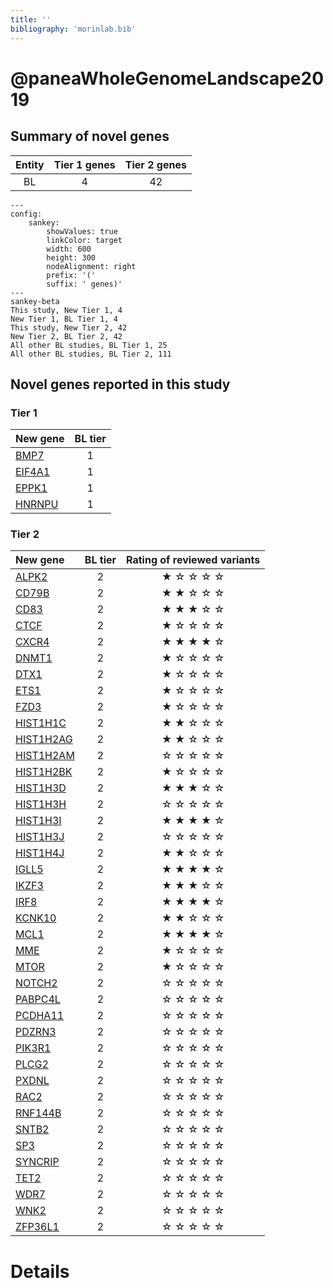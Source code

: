 ```yaml
---
title: ''
bibliography: 'morinlab.bib'
---
```


# @paneaWholeGenomeLandscape2019
## Summary of novel genes

|Entity| Tier 1 genes| Tier 2 genes|
|:-:|:-:|:-:|
|BL|4|42|
```mermaid
---
config:
    sankey:
        showValues: true
        linkColor: target
        width: 600
        height: 300
        nodeAlignment: right
        prefix: '('
        suffix: ' genes)'
---
sankey-beta
This study, New Tier 1, 4
New Tier 1, BL Tier 1, 4
This study, New Tier 2, 42
New Tier 2, BL Tier 2, 42
All other BL studies, BL Tier 1, 25
All other BL studies, BL Tier 2, 111
```

## Novel genes reported in this study

### Tier 1
|New gene|BL tier|
|:-|:-:|
|[BMP7](../BMP7)|1 |
|[EIF4A1](../EIF4A1)|1 |
|[EPPK1](../EPPK1)|1 |
|[HNRNPU](../HNRNPU)|1 |

### Tier 2
|New gene|BL tier|Rating of reviewed variants|
|:-|:-:|:-:|
|[ALPK2](../ALPK2)|2 | &starf; &star; &star; &star; &star;|
|[CD79B](../CD79B)|2 | &starf; &starf; &star; &star; &star;|
|[CD83](../CD83)|2 | &starf; &starf; &starf; &star; &star;|
|[CTCF](../CTCF)|2 | &starf; &star; &star; &star; &star;|
|[CXCR4](../CXCR4)|2 | &starf; &starf; &starf; &starf; &star;|
|[DNMT1](../DNMT1)|2 | &starf; &star; &star; &star; &star;|
|[DTX1](../DTX1)|2 | &starf; &star; &star; &star; &star;|
|[ETS1](../ETS1)|2 | &starf; &star; &star; &star; &star;|
|[FZD3](../FZD3)|2 | &starf; &star; &star; &star; &star;|
|[HIST1H1C](../HIST1H1C)|2 | &starf; &starf; &star; &star; &star;|
|[HIST1H2AG](../HIST1H2AG)|2 | &starf; &starf; &star; &star; &star;|
|[HIST1H2AM](../HIST1H2AM)|2 | &star; &star; &star; &star; &star;|
|[HIST1H2BK](../HIST1H2BK)|2 | &starf; &star; &star; &star; &star;|
|[HIST1H3D](../HIST1H3D)|2 |&starf; &starf; &starf; &star; &star;|
|[HIST1H3H](../HIST1H3H)|2 |&star; &star; &star; &star; &star;|
|[HIST1H3I](../HIST1H3I)|2 |&starf; &starf; &starf; &starf; &star;|
|[HIST1H3J](../HIST1H3J)|2 |&star; &star; &star; &star; &star;|
|[HIST1H4J](../HIST1H4J)|2 |&starf; &starf; &star; &star; &star;|
|[IGLL5](../IGLL5)|2 |&starf; &starf; &starf; &starf; &star;|
|[IKZF3](../IKZF3)|2 |&starf; &starf; &starf; &star; &star;|
|[IRF8](../IRF8)|2 |&starf; &starf; &starf; &starf; &star;|
|[KCNK10](../KCNK10)|2 |&starf; &starf; &star; &star; &star;|
|[MCL1](../MCL1)|2 |&starf; &starf; &starf; &starf; &star;|
|[MME](../MME)|2 |&starf; &star; &star; &star; &star;|
|[MTOR](../MTOR)|2 |&starf; &star; &star; &star; &star;|
|[NOTCH2](../NOTCH2)|2 |&star; &star; &star; &star; &star;|
|[PABPC4L](../PABPC4L)|2 |&star; &star; &star; &star; &star;|
|[PCDHA11](../PCDHA11)|2 |&star; &star; &star; &star; &star;|
|[PDZRN3](../PDZRN3)|2 |&star; &star; &star; &star; &star;|
|[PIK3R1](../PIK3R1)|2 |&star; &star; &star; &star; &star;|
|[PLCG2](../PLCG2)|2 |&star; &star; &star; &star; &star;|
|[PXDNL](../PXDNL)|2 |&star; &star; &star; &star; &star;|
|[RAC2](../RAC2)|2 |&star; &star; &star; &star; &star;|
|[RNF144B](../RNF144B)|2 |&star; &star; &star; &star; &star;|
|[SNTB2](../SNTB2)|2 |&star; &star; &star; &star; &star;|
|[SP3](../SP3)|2 |&star; &star; &star; &star; &star;|
|[SYNCRIP](../SYNCRIP)|2 |&star; &star; &star; &star; &star;|
|[TET2](../TET2)|2 |&star; &star; &star; &star; &star;|
|[WDR7](../WDR7)|2 |&star; &star; &star; &star; &star;|
|[WNK2](../WNK2)|2 |&star; &star; &star; &star; &star;|
|[ZFP36L1](../ZFP36L1)|2 |&star; &star; &star; &star; &star;|


# Details

